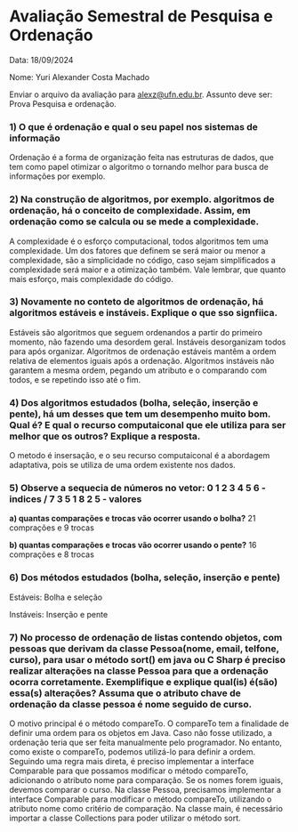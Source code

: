 # Avaliação Semestral de Pesquisa e Ordenação
Data: 18/09/2024

Nome: Yuri Alexander Costa Machado

Enviar o arquivo da avaliação para alexz@ufn.edu.br. Assunto deve ser:
Prova Pesquisa e ordenação.

### 1) O que é ordenação e qual o seu papel nos sistemas de informação
Ordenação é a forma de organização feita nas estruturas de dados, que tem como papel otimizar o algoritmo o tornando melhor para busca de informações por exemplo.

### 2) Na construção de algoritmos, por exemplo. algoritmos de ordenação, há o conceito de complexidade. Assim, em ordenação como se calcula ou se mede a complexidade.
A complexidade é o esforço computacional, todos algoritmos tem uma complexidade. Um dos fatores que definem  se será maior ou menor a complexidade, são a simplicidade no código, caso sejam simplificados a complexidade será maior e a otimização também. Vale lembrar, que quanto mais esforço, mais complexidade do código.

### 3) Novamente no conteto de algoritmos de ordenação, há algoritmos estáveis e instáveis. Explique o que sso signfiica.
Estáveis são algoritmos que seguem ordenandos a partir do primeiro momento, não fazendo uma desordem geral. Instáveis desorganizam todos para após organizar.
Algoritmos de ordenação estáveis mantêm a ordem relativa de elementos iguais após a ordenação. 
Algoritmos instáveis não garantem a mesma ordem, pegando um atributo e o comparando com todos, e se repetindo isso até o fim.

### 4) Dos algoritmos estudados (bolha, seleção, inserção e pente), há um desses que tem um desempenho muito bom. Qual é? E qual o recurso computaiconal que ele utiliza para ser melhor que os outros? Explique a resposta.
O metodo é insersação, e o seu recurso computaiconal é a abordagem adaptativa, pois se utiliza de uma ordem existente nos dados. 

### 5) Observe a sequecia de números no vetor: 0 1 2 3 4 5 6 - indices / 7 3 5 1 8 2 5 - valores

  **a) quantas comparações e trocas vão ocorrer usando o bolha?**
  21 comprações e 9 trocas
  
  **b) quantas comparações e trocas vão ocorrer usando o pente?**
  16 comprações e 8 trocas


### 6) Dos métodos estudados (bolha, seleção, inserção e pente)

Estáveis: Bolha e seleção 

Instáveis: Inserção e pente

### 7) No processo de ordenação de listas contendo objetos, com pessoas que derivam da classe Pessoa(nome, email, telfone, curso), para usar o método sort() em java ou C Sharp é preciso realizar alterações na classe Pessoa para que a ordenação ocorra corretamente. Exemplifique e explique qual(is) é(são) essa(s) alterações? Assuma que o atributo chave de ordenação da classe pessoa é nome seguido de curso.
O motivo principal é o método compareTo. O compareTo tem a finalidade de definir uma ordem para os objetos em Java. Caso não fosse utilizado, a ordenação teria que ser feita manualmente pelo programador. No entanto, como existe o compareTo, podemos utilizá-lo para definir a ordem.
Seguindo uma regra mais direta, é preciso implementar a interface Comparable para que possamos modificar o método compareTo, adicionando o atributo nome para comparação. Se os nomes forem iguais, devemos comparar o curso. Na classe Pessoa, precisamos implementar a interface Comparable para modificar o método compareTo, utilizando o atributo nome como critério de comparação. Na classe main, é necessário importar a classe Collections para poder utilizar o método sort.


